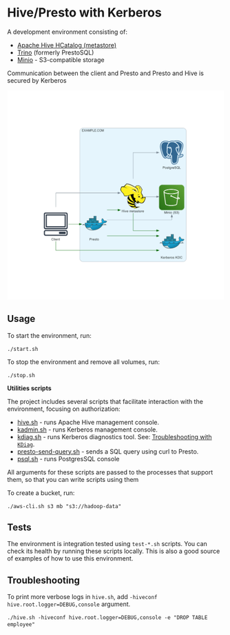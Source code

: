 
# Hive/Presto with Kerberos

A development environment consisting of:
 - [Apache Hive HCatalog  (metastore)](https://cwiki.apache.org/confluence/display/Hive/HCatalog)
 - [Trino](https://trino.io/) (formerly PrestoSQL) 
 - [Minio](https://min.io/) - S3-compatible storage

Communication between the client and Presto and Presto and Hive is secured by Kerberos

![](architecture-diagram.png)

## Usage

To start the environment, run:
```
./start.sh
```
To stop the environment and remove all volumes, run:
```
./stop.sh
```

**Utilities scripts**

The project includes several scripts that facilitate interaction with the environment, focusing on authorization:

- [hive.sh](./hive.sh) - runs Apache Hive management console.
- [kadmin.sh](./kadmin.sh) - runs Kerberos management console.
- [kdiag.sh](./kdiag.sh) - runs Kerberos diagnostics tool. See: [Troubleshooting with ``KDiag``](https://hadoop.apache.org/docs/current/hadoop-project-dist/hadoop-common/SecureMode.html#Troubleshooting_with_KDiag).
- [presto-send-query.sh](./presto-send-query.sh) - sends a SQL query using curl to Presto.
- [psql.sh](./psql.sh) - runs PostgresSQL console

All arguments for these scripts are passed to the processes that support them, so that you can write scripts using them

To create a bucket, run:
```
./aws-cli.sh s3 mb "s3://hadoop-data"
```

## Tests

The environment is integration tested using ``test-*.sh`` scripts. You can check its health by running these scripts locally. This is also a good source of examples of how to use this environment.

## Troubleshooting

To print more verbose logs in ``hive.sh``, add `-hiveconf hive.root.logger=DEBUG,console` argument.
````shell script
./hive.sh -hiveconf hive.root.logger=DEBUG,console -e "DROP TABLE employee"
````
